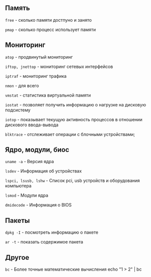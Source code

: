 ## Память

```free``` - сколько памяти достпуно и занято

```pmap``` - сколько процесс использует памяти

## Мониторинг
```atop``` -  продвинутый мониторинг

```iftop, jnettop``` - мониторинг сетевых интерфейсов

```iptraf``` - мониторинг трафика

```nmon``` - для всего

```vmstat``` - статистика виртуальной памяти

```iostat``` - позволяет получить информацию о нагрузке на дисковую подсистему

```iotop``` - показывает текущую активность процессов в отношении дискового ввода-вывода

```blktrace``` - отслеживает операции с блочными устройствами;

## Ядро, модули, биос

```uname -a``` - Версия ядра

```lsdev``` - Информация об устройствах

```lspci, lsusb, lshw``` - Список pci, usb устройств и оборудования компьютера

```lsmod``` - Модули ядра

```dmidecode``` - Информация о BIOS

## Пакеты

```dpkg -I``` - посмотреть информацию о пакете

```ar -t``` - показать содержимое пакета

## Другое
```bc``` - Более точные математические вычисления echo "1 > 2" | bc

